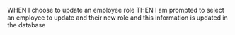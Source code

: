 
<!-- WHEN I choose to view all departments
THEN I am presented with a formatted table showing department names and department ids
WHEN I choose to view all roles
THEN I am presented with the job title, role id, the department that role belongs to, and the salary for that role
WHEN I choose to view all employees
THEN I am presented with a formatted table showing employee data, including employee ids, first names, last names, job titles, departments, salaries, and managers that the employees report to
WHEN I choose to add a department
THEN I am prompted to enter the name of the department and that department is added to the database -->
<!-- WHEN I choose to add a role
THEN I am prompted to enter the name, salary, and department for the role and that role is added to the database -->
<!-- WHEN I choose to add an employee
THEN I am prompted to enter the employee’s first name, last name, role, and manager, and that employee is added to the database -->
WHEN I choose to update an employee role
THEN I am prompted to select an employee to update and their new role and this information is updated in the database